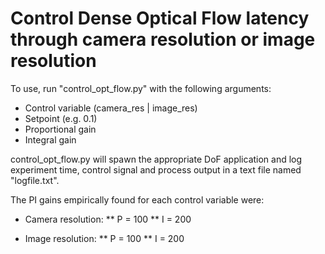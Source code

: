 # Control Dense Optical Flow latency through camera resolution or image resolution

To use, run "control_opt_flow.py" with the following arguments:

* Control variable (camera_res | image_res)
* Setpoint (e.g. 0.1)
* Proportional gain
* Integral gain

control_opt_flow.py will spawn the appropriate DoF application and log experiment time, control signal and process output in a text file named "logfile.txt".

The PI gains empirically found for each control variable were:

* Camera resolution: 
** P = 100
** I = 200

* Image resolution:
** P = 100
** I = 200
